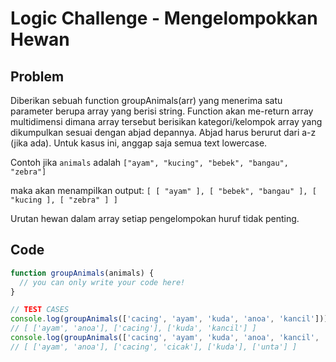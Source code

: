 # Logic Challenge - Mengelompokkan Hewan

## Problem

Diberikan sebuah function groupAnimals(arr) yang menerima satu parameter berupa array yang berisi string. Function akan me-return array multidimensi dimana array tersebut berisikan kategori/kelompok array yang dikumpulkan sesuai dengan abjad depannya. Abjad harus berurut dari a-z (jika ada). Untuk kasus ini, anggap saja semua text lowercase.

 Contoh jika `animals` adalah `["ayam", "kucing", "bebek", "bangau", "zebra"]`
 
 maka akan menampilkan output: `[ [ "ayam" ], [ "bebek", "bangau" ], [ "kucing ], [ "zebra" ] ]`

Urutan hewan dalam array setiap pengelompokan huruf tidak penting.

## Code

```JavaScript
function groupAnimals(animals) {
  // you can only write your code here!
}

// TEST CASES
console.log(groupAnimals(['cacing', 'ayam', 'kuda', 'anoa', 'kancil']));
// [ ['ayam', 'anoa'], ['cacing'], ['kuda', 'kancil'] ]
console.log(groupAnimals(['cacing', 'ayam', 'kuda', 'anoa', 'kancil', 'unta', 'cicak' ]));
// [ ['ayam', 'anoa'], ['cacing', 'cicak'], ['kuda'], ['unta'] ]
```

